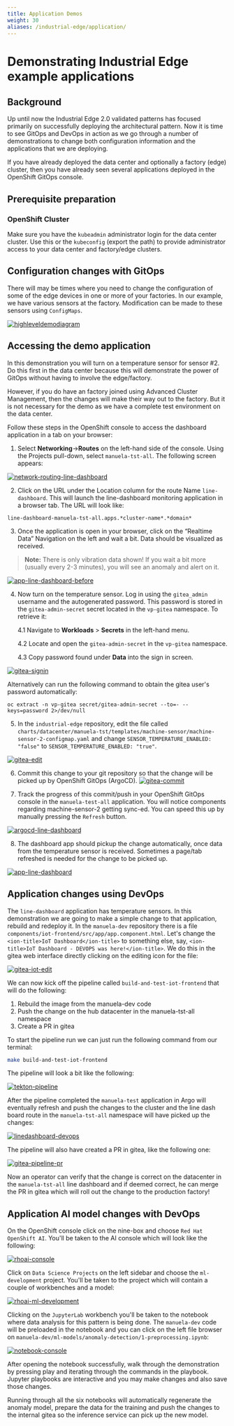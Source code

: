 ```yaml
---
title: Application Demos
weight: 30
aliases: /industrial-edge/application/
---
```


# Demonstrating Industrial Edge example applications

## Background

Up until now the Industrial Edge 2.0 validated patterns has focused primarily on successfully deploying the architectural pattern. Now it is time to see
GitOps and DevOps in action as we go through a number of demonstrations to change both configuration information and the applications that we are
deploying.

If you have already deployed the data center and optionally a factory (edge) cluster, then you have already seen several applications deployed in the
OpenShift GitOps console.

## Prerequisite preparation

### OpenShift Cluster

Make sure you have the `kubeadmin` administrator login for the data center cluster. Use this or the `kubeconfig` (export the path) to provide
administrator access to your data center and factory/edge clusters.

## Configuration changes with GitOps

There will may be times where you need to change the configuration of some of the edge devices in one or more of your factories. In our example, we have
various sensors at the factory. Modification can be made to these sensors using
`ConfigMaps`.

[![highleveldemodiagram](/images/industrial-edge/highleveldemodiagram-v2.png)](/images/industrial-edge/highleveldemodiagram-v2.png)

## Accessing the demo application

In this demonstration you will turn on a temperature sensor for sensor #2. Do this first in the data center because this will demonstrate the power
of GitOps without having to involve the edge/factory. 

However, if you do have an factory joined using Advanced Cluster Management, then the changes will make their way out to the factory. But it is not necessary for the demo as we have a complete test environment on the data center.

Follow these steps in the OpenShift console to access the dashboard application in a tab on your browser:

1. Select **Networking**->**Routes** on the left-hand side of the console. Using the Projects pull-down, select `manuela-tst-all`. The following screen appears: 

[![network-routing-line-dashboard](/images/industrial-edge/network-routing-line-dashboard.png)](/images/industrial-edge/network-routing-line-dashboard.png)

2. Click on the URL under the Location column for the route Name `line-dashboard`. This will launch the line-dashboard monitoring application in a browser tab. The URL will look like:

`line-dashboard-manuela-tst-all.apps.*cluster-name*.*domain*`

3. Once the application is open in your browser, click on the “Realtime Data” Navigation on the left and wait a bit. Data should be visualized as received.
> **Note:** There is only vibration data shown! If you wait a bit more (usually every 2-3 minutes), you will see an anomaly and alert on it.

[![app-line-dashboard-before](/images/industrial-edge/app-line-dashboard-before.png)](/images/industrial-edge/app-line-dashboard-before.png)

4. Now turn on the temperature sensor. Log in using the `gitea_admin` username and the autogenerated password. This password is stored in the `gitea-admin-secret` secret located in the `vp-gitea` namespace. To retrieve it:

    4.1 Navigate to **Workloads** > **Secrets** in the left-hand menu.

    4.2 Locate and open the `gitea-admin-secret` in the `vp-gitea` namespace.

    4.3 Copy password found under **Data** into the sign in screen. 

[![gitea-signin](/images/industrial-edge/gitea-signin.png)](/images/industrial-edge/gitea-signin.png)

Alternatively can run the following command to obtain the gitea user's password automatically:

```
oc extract -n vp-gitea secret/gitea-admin-secret --to=- --keys=password 2>/dev/null
```

5. In the `industrial-edge` repository, edit the file called `charts/datacenter/manuela-tst/templates/machine-sensor/machine-sensor-2-configmap.yaml`
and change `SENSOR_TEMPERATURE_ENABLED: "false"` to `SENSOR_TEMPERATURE_ENABLED: "true"`.

[![gitea-edit](/images/industrial-edge/gitea-edit.png)](/images/industrial-edge/gitea-edit.png)

6. Commit this change to your git repository so that the change will be picked up by OpenShift GitOps (ArgoCD).
[![gitea-commit](/images/industrial-edge/gitea-commit.png)](/images/industrial-edge/gitea-commit.png)

7. Track the progress of this commit/push in your OpenShift GitOps console in the `manuela-test-all` application. You will notice components regarding
machine-sensor-2 getting sync-ed. You can speed this up by manually pressing the `Refresh` button.

[![argocd-line-dashboard](/images/industrial-edge/argocd-line-dashboard.png)](/images/industrial-edge/argocd-line-dashboard.png)

8. The dashboard app should pickup the change automatically, once data from the temperature sensor is received. Sometimes a page/tab refreshed is needed for the change to be picked up.

[![app-line-dashboard](/images/industrial-edge/argocd-machine-sensor2.png)](/images/industrial-edge/argocd-machine-sensor2.png)

## Application changes using DevOps

The `line-dashboard` application has temperature sensors. In this demonstration we are going to make a simple change to that application, rebuild and redeploy
it. In the `manuela-dev` repository there is a file
`components/iot-frontend/src/app/app.component.html`. Let's change the
`<ion-title>IoT Dashboard</ion-title>` to something else, say,
`<ion-title>IoT Dashboard - DEVOPS was here!</ion-title>`. We do this in the
gitea web interface directly clicking on the editing icon for the file:

[![gitea-iot-edit](/images/industrial-edge/gitea-iot-edit.png)](/images/industrial-edge/gitea-iot-edit.png)

We can now kick off the pipeline called `build-and-test-iot-frontend` that will do the following:
1. Rebuild the image from the manuela-dev code
2. Push the change on the hub datacenter in the manuela-tst-all namespace
3. Create a PR in gitea

To start the pipeline run we can just run the following command from our terminal:
```sh
make build-and-test-iot-frontend
```

The pipeline will look a bit like the following:

[![tekton-pipeline](/images/industrial-edge/pipeline-iot-frontend.png)](/images/industrial-edge/pipeline-iot-frontend.png)

After the pipeline completed the `manuela-test` application in Argo will eventually refresh and push the changes to the cluster and the line dash board route in the `manuela-tst-all` namespace will have picked up the changes:

[![linedashboard-devops](/images/industrial-edge/line-dashboard-devops.png)](/images/industrial-edge/line-dashboard-devops.png)

The pipeline will also have created a PR in gitea, like the following one:

[![gitea-pipeline-pr](/images/industrial-edge/gitea-pipeline-pr.png)](/images/industrial-edge/gitea-pipeline-pr.png)

Now an operator can verify that the change is correct on the datacenter in the `manuela-tst-all` line dashboard and if deemed correct, he can merge the PR in
gitea which will roll out the change to the production factory!

## Application AI model changes with DevOps

On the OpenShift console click on the nine-box and choose `Red Hat OpenShift AI`. You'll be taken
to the AI console which will look like the following:

[![rhoai-console](/images/industrial-edge/rhoai-console-home.png)](/images/industrial-edge/rhoai-console-home.png)

Click on `Data Science Projects` on the left sidebar and choose the `ml-development` project. You'll
be taken to the project which will contain a couple of workbenches and a model:

[![rhoai-ml-development](/images/industrial-edge/rhoai-ml-development.png)](/images/industrial-edge/rhoai-ml-development.png)

Clicking on the `JupyterLab` workbench you'll be taken to the notebook where data analysis for this
pattern is being done. The `manuela-dev` code will be preloaded in the notebook and you can click
on the left file browser on `manuela-dev/ml-models/anomaly-detection/1-preprocessing.ipynb`:

[![notebook-console](/images/industrial-edge/notebook-console.png)](/images/industrial-edge/notebook-console.png)

After opening the notebook successfully, walk through the demonstration by
pressing play and iterating through the commands in the playbook. Jupyter
playbooks are interactive and you may make changes and also save those changes.

Running through all the six notebooks will automatically regenerate the anomaly
model, prepare the data for the training and push the changes to the internal
gitea so the inference service can pick up the new model.
